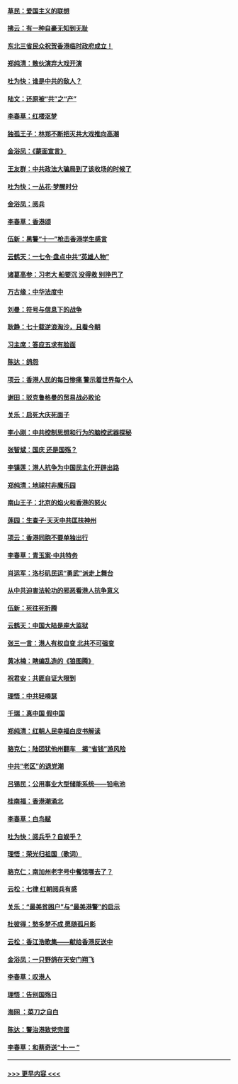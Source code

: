 #### [草民：爱国主义的联想](../pages/nsc993/n11572333.md?t=10070701) 
#### [拂云：有一种自豪无知到无耻](../pages/nsc993/n11572006.md?t=10070701) 
#### [东北三省民众祝贺香港临时政府成立！](../pages/nsc993/n11571215.md?t=10070701) 
#### [郑纯清：散伙演弃大戏开演](../pages/nsc993/n11570826.md?t=10070701) 
#### [吐为快：谁是中共的敌人？](../pages/nsc993/n11570817.md?t=10070701) 
#### [陆文：还原被“共”之“产”](../pages/nsc993/n11570798.md?t=10070701) 
#### [李春草：红楼沤梦](../pages/nsc993/n11569673.md?t=10070701) 
#### [独孤王子：林郑不断把灭共大戏推向高潮](../pages/nsc993/n11569381.md?t=10070701) 
#### [金浴凤：《蒙面宣言》](../pages/nsc993/n11569368.md?t=10070701) 
#### [王友群：中共政法大骗局到了该收场的时候了](../pages/nsc993/n11568940.md?t=10070701) 
#### [吐为快：一丛花‧梦醒时分](../pages/nsc993/n11567491.md?t=10070701) 
#### [金浴凤：阅兵](../pages/nsc993/n11567454.md?t=10070701) 
#### [李春草：香港颂](../pages/nsc993/n11567444.md?t=10070701) 
#### [伍新：黑警“十一”枪击香港学生感言](../pages/nsc993/n11567426.md?t=10070701) 
#### [云鹤天：一七令‧盘点中共“英雄人物”](../pages/nsc993/n11567091.md?t=10070701) 
#### [诸葛高参：习老大 船要沉 没得救 别挣巴了](../pages/nsc993/n11566976.md?t=10070701) 
#### [万古缘：中华法度中](../pages/nsc993/n11566726.md?t=10070701) 
#### [刘曼：符号与信息下的战争](../pages/nsc993/n11564655.md?t=10070701) 
#### [耿静：七十载逆浪淘沙，且看今朝](../pages/nsc993/n11564520.md?t=10070701) 
#### [习主席：答应五求有脸面](../pages/nsc993/n11563953.md?t=10070701) 
#### [陈达：鸽怨](../pages/nsc993/n11561879.md?t=10070701) 
#### [项云：香港人民的每日惨痛  警示着世界每个人](../pages/nsc993/n11559273.md?t=10070701) 
#### [谢田：驳克鲁格曼的贸易战必败论](../pages/nsc993/n11555840.md?t=10070701) 
#### [关乐：启死大庆死面子](../pages/nsc993/n11556823.md?t=10070701) 
#### [李小刚：中共控制思想和行为的脑控武器探秘](../pages/nsc993/n11556776.md?t=10070701) 
#### [张智斌：国庆  还是国殇？](../pages/nsc993/n11556617.md?t=10070701) 
#### [李镇莲：港人抗争为中国民主化开辟出路](../pages/nsc993/n11556570.md?t=10070701) 
#### [郑纯清：地球村非魔乐园](../pages/nsc993/n11555415.md?t=10070701) 
#### [南山王子：北京的焰火和香港的怒火](../pages/nsc993/n11555318.md?t=10070701) 
#### [莲园：生查子·天灭中共匡扶神州](../pages/nsc993/n11555302.md?t=10070701) 
#### [项云：香港同胞不要单独出行](../pages/nsc993/n11555276.md?t=10070701) 
#### [李春草：青玉案‧中共特务](../pages/nsc993/n11552356.md?t=10070701) 
#### [肖运军：洛杉矶民运“勇武”派走上舞台](../pages/nsc993/n11551595.md?t=10070701) 
#### [从中共迫害法轮功的邪恶看港人抗争意义](../pages/nsc993/n11540858.md?t=10070701) 
#### [伍新：死往死折腾](../pages/nsc993/n11550174.md?t=10070701) 
#### [云鹤天：中国大陆是座大监狱](../pages/nsc993/n11550155.md?t=10070701) 
#### [张三一言：港人有权自变 北共不可强变](../pages/nsc993/n11550132.md?t=10070701) 
#### [黄冰楠：瞎编乱造的《狼图腾》](../pages/nsc993/n11550082.md?t=10070701) 
#### [祝君安：共匪自证大限到](../pages/nsc993/n11550041.md?t=10070701) 
#### [理悟：中共轻嘚瑟](../pages/nsc993/n11547978.md?t=10070701) 
#### [千瑞：真中国 假中国](../pages/nsc993/n11547865.md?t=10070701) 
#### [郑纯清：红朝人民幸福白皮书解读](../pages/nsc993/n11547499.md?t=10070701) 
#### [骆克仁：陆团犹他州翻车　揭“省钱”游风险](../pages/nsc993/n11546977.md?t=10070701) 
#### [中共“老区”的退党潮](../pages/nsc993/n11545995.md?t=10070701) 
#### [吕锡民：公用事业大型储能系统——铅电池](../pages/nsc993/n11545701.md?t=10070701) 
#### [桂南福：香港潮涌北](../pages/nsc993/n11545682.md?t=10070701) 
#### [李春草：白鸟赋](../pages/nsc993/n11545663.md?t=10070701) 
#### [吐为快：阅兵乎？自娱乎？](../pages/nsc993/n11545625.md?t=10070701) 
#### [理悟：荣光归祖国（歌词）](../pages/nsc993/n11545616.md?t=10070701) 
#### [骆克仁：南加州老字号中餐馆哪去了？](../pages/nsc993/n11545120.md?t=10070701) 
#### [云松：七律 红朝阅兵有感](../pages/nsc993/n11542394.md?t=10070701) 
#### [关乐：“最美贫困户”与“最美港警”的启示](../pages/nsc993/n11542252.md?t=10070701) 
#### [杜彼得：愁多梦不成 愿随孤月影](../pages/nsc993/n11540296.md?t=10070701) 
#### [云松：香江浩歌集——献给香港反送中](../pages/nsc993/n11540149.md?t=10070701) 
#### [金浴凤：一只野鸽在天安门翔飞](../pages/nsc993/n11540280.md?t=10070701) 
#### [李春草：叹港人](../pages/nsc993/n11540119.md?t=10070701) 
#### [理悟：告别国殇日](../pages/nsc993/n11539610.md?t=10070701) 
#### [海网 ：菜刀之自白](../pages/nsc993/n11539597.md?t=10070701) 
#### [陈达：警治港致党完蛋](../pages/nsc993/n11538127.md?t=10070701) 
#### [李春草：和蔡奇送“十·一 ”](../pages/nsc993/n11537810.md?t=10070701) 

----
#### [ >>> 更早内容 <<< ](../indexes/nsc993-earlier.md)

